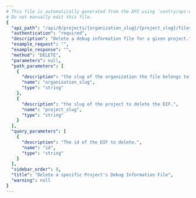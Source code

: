 ```yaml
---
# This file is automatically generated from the API using `sentry/api-docs/generator.py.`
# Do not manually edit this file.
{
  "api_path": "/api/0/projects/{organization_slug}/{project_slug}/files/dsyms/", 
  "authentication": "required", 
  "description": "Delete a debug information file for a given project.", 
  "example_request": "", 
  "example_response": "", 
  "method": "DELETE", 
  "parameters": null, 
  "path_parameters": [
    {
      "description": "the slug of the organization the file belongs to.", 
      "name": "organization_slug", 
      "type": "string"
    }, 
    {
      "description": "the slug of the project to delete the DIF.", 
      "name": "project_slug", 
      "type": "string"
    }
  ], 
  "query_parameters": [
    {
      "description": "The id of the DIF to delete.", 
      "name": "id", 
      "type": "string"
    }
  ], 
  "sidebar_order": 8, 
  "title": "Delete a specific Project's Debug Information File", 
  "warning": null
}
---
```

